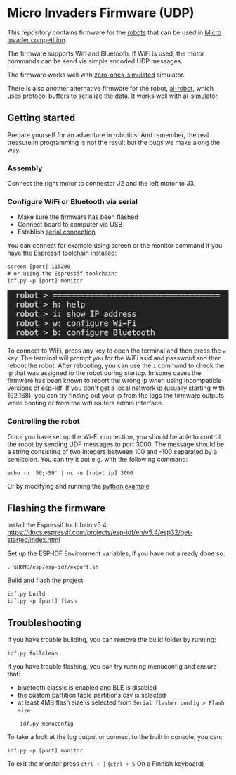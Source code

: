 # Micro Invaders Firmware (UDP)

This repository contains firmware for the [robots](https://github.com/robot-uprising-hq/ai-robot-hardware) that can be used in [Micro Invader competition](https://github.com/robot-uprising-hq/ai-guide).

The firmware supports Wifi and Bluetooth. If WiFi is used, the motor commands can be send via simple encoded UDP messages.

The firmware works well with [zero-ones-simulated](https://github.com/zero-ones-given/zero-ones-simulated) simulator.

There is also another alternative firmware for the robot, [ai-robot](https://github.com/robot-uprising-hq/ai-robot), which uses protocol buffers to serialize the data. It works well with [ai-simulator](https://github.com/robot-uprising-hq/ai-simulator).

## Getting started

Prepare yourself for an adventure in robotics! And remember, the real treasure in programming is not the result but the bugs we make along the way.

### Assembly

Connect the right motor to connector J2 and the left motor to J3.

### Configure WiFi or Bluetooth via serial

- Make sure the firmware has been flashed
- Connect board to computer via USB
- Establish [serial connection](https://docs.espressif.com/projects/esp-idf/en/v5.4/esp32/get-started/establish-serial-connection.html)

You can connect for example using screen or the monitor command if you have the Espressif toolchain installed:

    screen [port] 115200
    # or using the Espressif toolchain:
    idf.py -p [port] monitor

![screenshot](screenshot.png)

To connect to WiFi, press any key to open the terminal and then press the `w` key. The terminal will prompt you for the WiFi ssid and password and then reboot the robot. After rebooting, you can use the `i` command to check the ip that was assigned to the robot during startup.
In some cases the firmware has been known to report the wrong ip when using incompatible versions of esp-idf. If you don't get a local network ip (usually starting with 192.168), you can try finding out your ip from the logs the firmware outputs while booting or from the wifi routers admin interface.

### Controlling the robot

Once you have set up the Wi-Fi connection, you should be able to control the robot by sending UDP messages to port 3000. The message should be a string consisting of two integers between 100 and -100 separated by a semicolon. You can try it out e.g. with the following command:

    echo -n '50;-50' | nc -u [robot ip] 3000

Or by modifying and running the [python example](examples/send-udp.py)


## Flashing the firmware

Install the Espressif toolchain v5.4: https://docs.espressif.com/projects/esp-idf/en/v5.4/esp32/get-started/index.html

Set up the ESP-IDF Environment variables, if you have not already done so:

    . $HOME/esp/esp-idf/export.sh

Build and flash the project:

    idf.py build
    idf.py -p [port] flash


## Troubleshooting

If you have trouble building, you can remove the build folder by running:

    idf.py fullclean


If you have trouble flashing, you can try running menuconfig and ensure that:

- bluetooth classic is enabled and BLE is disabled
- the custom partition table partitions.csv is selected
- at least 4MB flash size is selected from `Serial flasher config > Flash size`

```
    idf.py menuconfig
```

To take a look at the log output or connect to the built in console, you can:

    idf.py -p [port] monitor

To exit the monitor press `ctrl + ]` (`ctrl + 5` On a Finnish keyboard)
